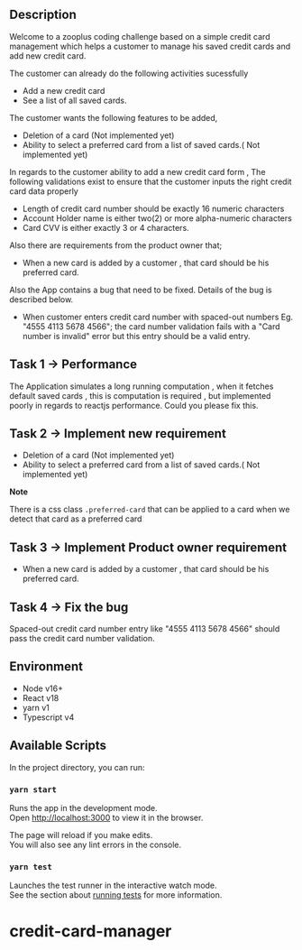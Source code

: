 ## Description
Welcome to a zooplus coding challenge based on a simple credit card management which helps a customer to manage his saved credit cards and add new credit card.

The customer can already do the following activities sucessfully

- Add a new credit card
- See a list of all saved cards.

The customer wants the following features to be added,
- Deletion of a card (Not implemented yet)
- Ability to select a preferred card from a list of saved cards.( Not implemented yet)

In regards to the customer ability to add a new credit card form , The following validations exist to ensure that the customer inputs 
the right credit card data properly

- Length of credit card number should be exactly 16 numeric characters
- Account Holder name is either two(2) or more alpha-numeric characters
- Card CVV is either exactly 3 or 4 characters.


Also there are requirements from the product owner that;
- When a new card is added by a customer , that card should be his preferred card.

Also the App contains a bug that need to be fixed.
Details of the bug is described below.

- When customer enters credit card number with spaced-out numbers  Eg.  "4555 4113 5678 4566"; the card number validation fails with a "Card number is invalid" error but this entry should be a valid entry.



## Task 1 -> Performance 

The Application simulates a long running computation , when it fetches default saved cards , this is computation is required , but implemented poorly in regards to reactjs performance. Could you please fix this.


## Task 2 -> Implement new requirement

- Deletion of a card (Not implemented yet)
- Ability to select a preferred card from a list of saved cards.( Not implemented yet) 

**Note** 

There is a css class `.preferred-card` that can be applied to a card when we detect that card as a preferred card

## Task 3 -> Implement Product owner requirement

- When a new card is added by a customer , that card should be his preferred card.


## Task 4 -> Fix the bug

Spaced-out credit card number entry like "4555 4113 5678 4566" should pass the credit card number validation.



##  Environment
- Node v16+
- React v18
- yarn v1
- Typescript v4

## Available Scripts

In the project directory, you can run:

### `yarn start`

Runs the app in the development mode.\
Open [http://localhost:3000](http://localhost:3000) to view it in the browser.

The page will reload if you make edits.\
You will also see any lint errors in the console.

### `yarn test`

Launches the test runner in the interactive watch mode.\
See the section about [running tests](https://facebook.github.io/create-react-app/docs/running-tests) for more information.

# credit-card-manager
